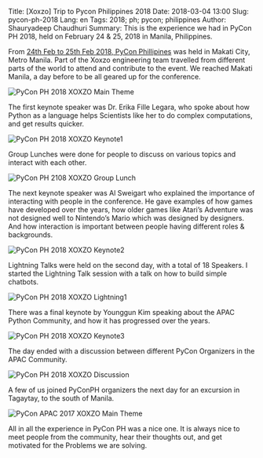 Title: [Xoxzo] Trip to Pycon Philippines 2018
Date: 2018-03-04 13:00 
Slug: pycon-ph-2018
Lang: en 
Tags: 2018; ph; pycon; philippines
Author: Shauryadeep Chaudhuri
Summary: This is the experience we had in PyCon PH 2018, held on February 24 & 25, 2018 in Manila, Philippines.

From [24th Feb to 25th Feb 2018, PyCon Phillipines](https://pycon.python.ph/) was held in Makati City,
Metro Manila. Part of the Xoxzo engineering team travelled from different parts
of the world to attend and contribute to the event. We reached Makati Manila, a day before to be all
geared up for the conference.

![PyCon PH 2018 XOXZO Main Theme]({filename}/images/pycon-ph-2018/1.jpg)

The first keynote speaker was Dr. Erika Fille Legara, who spoke about how Python as a
language helps Scientists like her to do complex computations, and get results quicker.

![PyCon PH 2018 XOXZO Keynote1]({filename}/images/pycon-ph-2018/2.jpg)

Group Lunches were done for people to discuss on various topics and interact
with each other.

![PyCon PH 2108 XOXZO Group Lunch]({filename}/images/pycon-ph-2018/4.png)

The next keynote speaker was Al Sweigart who explained the importance of interacting
with people in the conference. He gave examples of how games have developed
over the years, how older games like Atari’s Adventure was not designed well
to Nintendo’s Mario which was designed by designers. And how interaction is important
between people having different  roles & backgrounds.

![PyCon PH 2018 XOXZO Keynote2]({filename}/images/pycon-ph-2018/5.jpg)

Lightning Talks were held on the second day, with a total of 18 Speakers.
I started the Lightning Talk session with a talk on how to build simple chatbots.

![PyCon PH 2018 XOXZO Lightning1]({filename}/images/pycon-ph-2018/7.png)

There was a final keynote by Younggun Kim speaking about the APAC Python Community,
and how it has progressed over the years.

![PyCon PH 2018 XOXZO Keynote3]({filename}/images/pycon-ph-2018/8.png)

The day ended with a discussion between different PyCon Organizers in the APAC Community.

![PyCon PH 2018 XOXZO Discussion]({filename}/images/pycon-ph-2018/6.png)

A few of us joined PyConPH organizers the next day for an excursion in Tagaytay,
to the south of Manila.

![PyCon APAC 2017 XOXZO Main Theme]({filename}/images/pycon-ph-2018/3.png)

All in all the experience in PyCon PH was a nice one. It is always nice to meet people
from the community, hear their thoughts out, and get motivated for the Problems we are solving.
